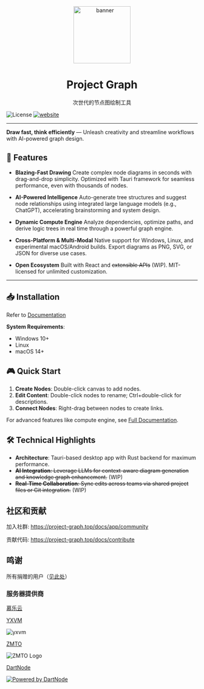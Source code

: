 <div align="center">

<img src="app/src/assets/logo-animated.svg" height="150" alt="banner">
<h1>Project Graph</h1>

次世代的节点图绘制工具

</div>

![License](https://img.shields.io/badge/License-MIT%20and%20GPL%203.0-green.svg)
[![website](https://img.shields.io/badge/website-project--graph.top-purple)](https://project-graph.top)

---

**Draw fast, think efficiently** — Unleash creativity and streamline workflows with AI-powered graph design.

## 🚀 Features

- **Blazing-Fast Drawing**
  Create complex node diagrams in seconds with drag-and-drop simplicity. Optimized with Tauri framework for seamless performance, even with thousands of nodes.

- **AI-Powered Intelligence**
  Auto-generate tree structures and suggest node relationships using integrated large language models (e.g., ChatGPT), accelerating brainstorming and system design.

- **Dynamic Compute Engine**
  Analyze dependencies, optimize paths, and derive logic trees in real time through a powerful graph engine.

- **Cross-Platform & Multi-Modal**
  Native support for Windows, Linux, and experimental macOS/Android builds. Export diagrams as PNG, SVG, or JSON for diverse use cases.

- **Open Ecosystem**
  Built with React and ~~extensible APIs~~ (WIP). MIT-licensed for unlimited customization.

---

## 📥 Installation

Refer to [Documentation](https://project-graph.top/docs/app#%E5%AE%89%E8%A3%85)

**System Requirements**:

- Windows 10+
- Linux
- macOS 14+

## 🎮 Quick Start

1. **Create Nodes**: Double-click canvas to add nodes.
2. **Edit Content**: Double-click nodes to rename; Ctrl+double-click for descriptions.
3. **Connect Nodes**: Right-drag between nodes to create links.

For advanced features like compute engine, see [Full Documentation](https://project-graph.top).

## 🛠 Technical Highlights

- **Architecture**: Tauri-based desktop app with Rust backend for maximum performance.
- ~~**AI Integration**: Leverage LLMs for context-aware diagram generation and knowledge graph enhancement.~~ (WIP)
- ~~**Real-Time Collaboration**: Sync edits across teams via shared project files or Git integration.~~ (WIP)

## 社区和贡献

加入社群: https://project-graph.top/docs/app/community

贡献代码: https://project-graph.top/docs/contribute

## 鸣谢

所有捐赠的用户（[见此处](https://github.com/graphif/project-graph/blob/master/app/src/sub/SettingsWindow/credits.tsx#L15)）

### 服务器提供商

[慕乐云](https://muleyun.com/aff/HLONILNH)

[YXVM](https://yxvm.com/)

![yxvm](https://beisudianxueuser.oss-cn-beijing.aliyuncs.com/storage/user_avatar/ciallo/2025/04/06/1818c0770e94a4257af5eb7d5530f5fd/Screenshot%202025-04-06%20at%2016-23-03%20NodeSupport%20Promotion.png)

[ZMTO](https://console.zmto.com/?affid=1574)

![ZMTO Logo](https://console.zmto.com/templates/2019/dist/images/logo_white.svg)

[DartNode](https://dartnode.com)

[![Powered by DartNode](https://dartnode.com/branding/DN-Open-Source-sm.png)](https://dartnode.com "Powered by DartNode - Free VPS for Open Source")
